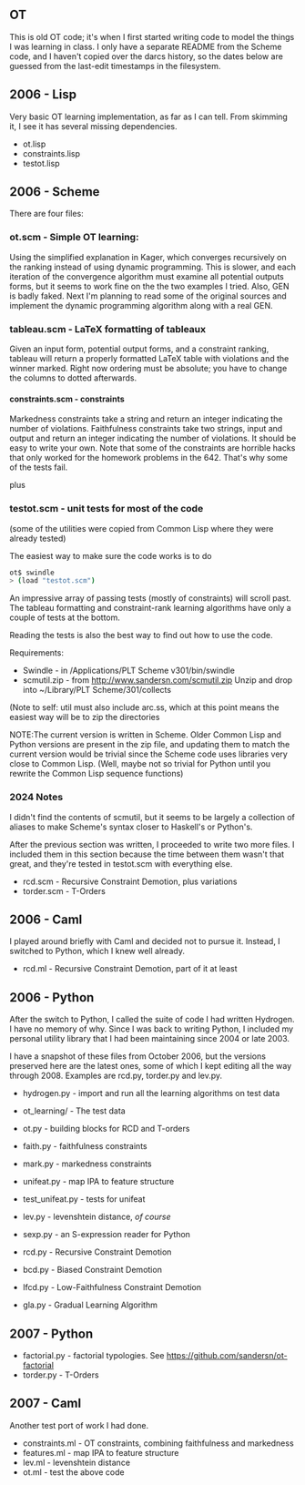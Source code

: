 OT
--

This is old OT code; it's when I first started writing code to model the things I was learning in class. I only have a separate README from the Scheme code, and I haven't copied over the darcs history, so the dates below are guessed from the last-edit timestamps in the filesystem.

## 2006 - Lisp

Very basic OT learning implementation, as far as I can tell. From skimming it, I see it has several missing dependencies.

- ot.lisp
- constraints.lisp
- testot.lisp

## 2006 - Scheme
There are four files:

### ot.scm - Simple OT learning:
  Using the simplified explanation in Kager, which converges
  recursively on the ranking instead of using dynamic
  programming. This is slower, and each iteration of the convergence
  algorithm must examine all potential outputs forms, but it seems to
  work fine on the the two examples I tried.
  Also, GEN is badly faked. Next I'm planning to read some of the original
  sources and implement the dynamic programming algorithm along with a
  real GEN.
### tableau.scm - LaTeX formatting of tableaux
  Given an input form, potential output forms, and a constraint
  ranking, tableau will return a properly formatted LaTeX table with
  violations and the winner marked. Right now ordering must be
  absolute; you have to change the columns to dotted afterwards.
#### constraints.scm - constraints
  Markedness constraints take a string and return an integer
    indicating the number of violations.
  Faithfulness constraints take two strings, input and output and
    return an integer indicating the number of violations.
  It should be easy to write your own. Note that some of the
  constraints are horrible hacks that only worked for the homework
  problems in the 642. That's why some of the tests fail.

plus
### testot.scm - unit tests for most of the code 
(some of the utilities were copied from Common Lisp where they were already tested)

The easiest way to make sure the code works is to do

```sh
ot$ swindle
> (load "testot.scm")
```

An impressive array of passing tests (mostly of constraints) will scroll
past. The tableau formatting and constraint-rank learning algorithms
have only a couple of tests at the bottom.

Reading the tests is also the best way to find out how to use the code.

Requirements:
- Swindle - in /Applications/PLT Scheme v301/bin/swindle
- scmutil.zip - from http://www.sandersn.com/scmutil.zip
              Unzip and drop into ~/Library/PLT Scheme/301/collects

(Note to self: util must also include arc.ss, which at this point
means the easiest way will be to zip the directories

NOTE:The current version is written in Scheme. Older Common Lisp and
Python versions are present in the zip file, and updating them to
match the current version would be trivial since the Scheme code uses
libraries very close to
Common Lisp. (Well, maybe not so trivial for Python until you rewrite
the Common Lisp sequence functions)

### 2024 Notes

I didn't find the contents of scmutil, but it seems to be largely a collection of aliases to make Scheme's syntax closer to Haskell's or Python's.

After the previous section was written, I proceeded to write two more files. I included them in this section because the time between them wasn't that great, and they're tested in testot.scm with everything else.

- rcd.scm - Recursive Constraint Demotion, plus variations
- torder.scm - T-Orders

## 2006 - Caml

I played around briefly with Caml and decided not to pursue it. Instead, I switched to Python, which I knew well already.

- rcd.ml - Recursive Constraint Demotion, part of it at least

## 2006 - Python

After the switch to Python, I called the suite of code I had written Hydrogen. I have no memory of why. Since I was back to writing Python, I included my personal utility library that I had been maintaining since 2004 or late 2003.

I have a snapshot of these files from October 2006, but the versions preserved here are the latest ones, some of which I kept editing all the way through 2008. Examples are rcd.py, torder.py and lev.py.

- hydrogen.py - import and run all the learning algorithms on test data
- ot_learning/ - The test data
- ot.py - building blocks for RCD and T-orders
- faith.py - faithfulness constraints
- mark.py - markedness constraints
- unifeat.py - map IPA to feature structure
- test_unifeat.py - tests for unifeat
- lev.py - levenshtein distance, *of course*
- sexp.py - an S-expression reader for Python

- rcd.py - Recursive Constraint Demotion
- bcd.py - Biased Constraint Demotion
- lfcd.py - Low-Faithfulness Constraint Demotion
- gla.py - Gradual Learning Algorithm

## 2007 - Python

- factorial.py - factorial typologies. See https://github.com/sandersn/ot-factorial
- torder.py - T-Orders

## 2007 - Caml

Another test port of work I had done.

- constraints.ml - OT constraints, combining faithfulness and markedness
- features.ml - map IPA to feature structure
- lev.ml - levenshtein distance
- ot.ml - test the above code